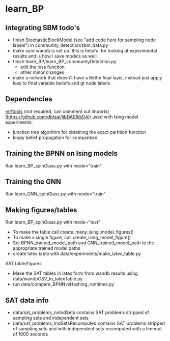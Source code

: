 # learn_BP

## Integrating SBM todo's
- finish StochasticBlockModel (see "add code here for sampling node labels") in community_detection/sbm_data.py
- make sure wandb is set up.  this is helpful for looking at experimental results and is how i save models as well.
- finish learn_BP/learn_BP_communityDetection.py 
	- edit the loss function
	- other minor changes
- make a network that doesn't have a Bethe final layer, instead just apply loss to final variable beliefs and gt node labels

## Dependencies
[mrftools](https://bitbucket.org/berthuang/mrftools/src/master/) (not required, can comment out imports)
[https://github.com/dbtsai/libDAI](libDAI) used with Ising model experiments:
- junction tree algorithm for obtaining the exact partition function
- loopy belief propagation for comparison

## Training the BPNN on Ising models
Run learn_BP_spinGlass.py with mode="train"

## Training the GNN
Run learn_GNN_spinGlass.py with mode="train"

## Making figures/tables
Run learn_BP_spinGlass.py with mode="test" 
- To make the table call create_many_ising_model_figures() 
- To make a single figure, call create_ising_model_figure()
- Set BPNN_trained_model_path and GNN_trained_model_path to the appropriate trained model paths
- create latex table with data/experiments/make_latex_table.py

SAT table/figures
- Make the SAT tables in latex form from wandb results using data/wandbCSV_to_latexTable.py
- run data/compare_BPNNvsHashing_runtimes.py


## SAT data info
- data/sat_problems_noIndSets contains SAT problems stripped of sampling sets and independent sets
- data/sat_problems_IndSetsRecomputed contains SAT problems stripped of sampling sets and with independent sets recomputed with a timeout of 1000 seconds

